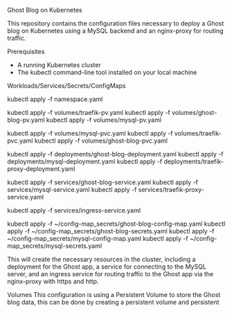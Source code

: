 Ghost Blog on Kubernetes

This repository contains the configuration files necessary to deploy a Ghost blog on Kubernetes using a MySQL backend and an nginx-proxy for routing traffic.

Prerequisites
- A running Kubernetes cluster
- The kubectl command-line tool installed on your local machine

Workloads/Services/Secrets/ConfigMaps

kubectl apply -f namespace.yaml

kubectl apply -f volumes/traefik-pv.yaml
kubectl apply -f volumes/ghost-blog-pv.yaml
kubectl apply -f volumes/mysql-pv.yaml

kubectl apply -f volumes/mysql-pvc.yaml
kubectl apply -f volumes/traefik-pvc.yaml
kubectl apply -f volumes/ghost-blog-pvc.yaml

kubectl apply -f deployments/ghost-blog-deployment.yaml
kubectl apply -f deployments/mysql-deployment.yaml
kubectl apply -f deployments/traefik-proxy-deployment.yaml

kubectl apply -f services/ghost-blog-service.yaml
kubectl apply -f services/mysql-service.yaml
kubectl apply -f services/traefik-proxy-service.yaml


kubectl apply -f services/ingress-service.yaml

kubectl apply -f ~/config-map_secrets/ghost-blog-config-map.yaml
kubectl apply -f ~/config-map_secrets/ghost-blog-secrets.yaml
kubectl apply -f ~/config-map_secrets/mysql-config-map.yaml
kubectl apply -f ~/config-map_secrets/mysql-secrets.yaml




This will create the necessary resources in the cluster, including a deployment for the Ghost app, a service for connecting to the MySQL server, and an ingress service for routing traffic to the Ghost app via the nginx-proxy with https and http.

Volumes
This configuration is using a Persistent Volume to store the Ghost blog data, this can be done by creating a persistent volume and persistent

